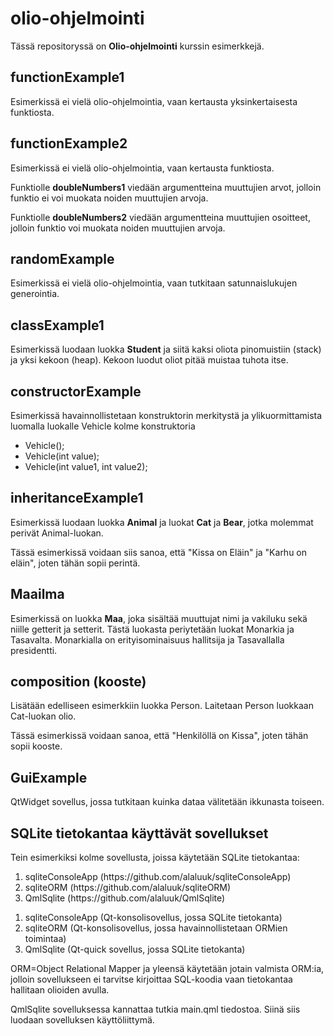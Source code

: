 # olio-ohjelmointi

Tässä repositoryssä on **Olio-ohjelmointi** kurssin esimerkkejä.

## functionExample1

Esimerkissä ei vielä olio-ohjelmointia, vaan kertausta yksinkertaisesta funktiosta.

## functionExample2

Esimerkissä ei vielä olio-ohjelmointia, vaan kertausta funktiosta. 

Funktiolle **doubleNumbers1** viedään argumentteina muuttujien arvot, jolloin funktio ei voi muokata noiden muuttujien arvoja.

Funktiolle **doubleNumbers2** viedään argumentteina muuttujien osoitteet, jolloin funktio voi muokata noiden muuttujien arvoja.

## randomExample

Esimerkissä ei vielä olio-ohjelmointia, vaan tutkitaan satunnaislukujen generointia.

## classExample1

Esimerkissä luodaan luokka **Student** ja siitä kaksi oliota pinomuistiin (stack) ja yksi kekoon (heap). Kekoon luodut oliot pitää muistaa tuhota itse.

## constructorExample

Esimerkissä havainnollistetaan konstruktorin merkitystä ja ylikuormittamista luomalla luokalle Vehicle kolme konstruktoria
<ul>
<li>Vehicle();</li>
<li>Vehicle(int value);</li>
<li>Vehicle(int value1, int value2);</li>
</ul> 

## inheritanceExample1

Esimerkissä luodaan luokka **Animal** ja luokat **Cat** ja **Bear**, jotka molemmat perivät Animal-luokan.

Tässä esimerkissä voidaan siis sanoa, että "Kissa on Eläin" ja "Karhu on eläin", joten tähän sopii perintä.

## Maailma

Esimerkissä on luokka **Maa**, joka sisältää muuttujat nimi ja vakiluku sekä niille getterit ja setterit. Tästä luokasta periytetään luokat Monarkia ja Tasavalta. Monarkialla on erityisominaisuus hallitsija ja Tasavallalla presidentti.

## composition (kooste)

Lisätään edelliseen esimerkkiin luokka Person. Laitetaan Person luokkaan Cat-luokan olio.

Tässä esimerkissä voidaan sanoa, että "Henkilöllä on Kissa", joten tähän sopii kooste.

## GuiExample

QtWidget sovellus, jossa tutkitaan kuinka dataa välitetään ikkunasta toiseen.

## SQLite tietokantaa käyttävät sovellukset

Tein esimerkiksi kolme sovellusta, joissa käytetään SQLite tietokantaa:
<ol>
<li>sqliteConsoleApp (https://github.com/alaluuk/sqliteConsoleApp) </li>
<li>sqliteORM (https://github.com/alaluuk/sqliteORM)</li>
<li>QmlSqlite (https://github.com/alaluuk/QmlSqlite)</li>
</ol>

<ol>
<li>sqliteConsoleApp (Qt-konsolisovellus, jossa SQLite tietokanta) </li>
<li>sqliteORM (Qt-konsolisovellus, jossa havainnollistetaan ORMien toimintaa)</li>
<li>QmlSqlite (Qt-quick sovellus, jossa SQLite tietokanta)</li>
</ol>

ORM=Object Relational Mapper ja yleensä käytetään jotain valmista ORM:ia, jolloin sovellukseen ei tarvitse kirjoittaa SQL-koodia vaan tietokantaa hallitaan olioiden avulla.

QmlSqlite sovelluksessa kannattaa tutkia main.qml tiedostoa. Siinä siis luodaan sovelluksen käyttöliittymä.